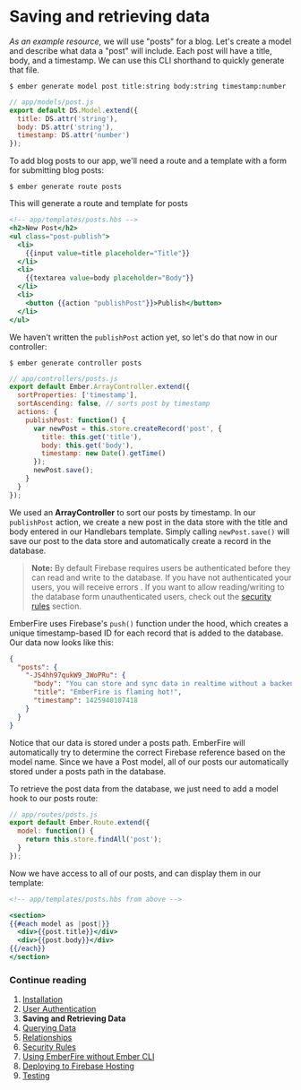 # Saving and retrieving data

_As an example resource_, we will use "posts" for a blog. Let's create a model and describe what data a "post" will include. Each post will have a title, body, and a timestamp. We can use this CLI shorthand to quickly generate that file.

```
$ ember generate model post title:string body:string timestamp:number
```

```js
// app/models/post.js
export default DS.Model.extend({
  title: DS.attr('string'),
  body: DS.attr('string'),
  timestamp: DS.attr('number')
});
```

To add blog posts to our app, we'll need a route and a template with a form for submitting blog posts:

```
$ ember generate route posts
```
This will generate a route and template for posts

```handlebars
<!-- app/templates/posts.hbs -->
<h2>New Post</h2>
<ul class="post-publish">
  <li>
    {{input value=title placeholder="Title"}}
  </li>
  <li>
    {{textarea value=body placeholder="Body"}}
  </li>
  <li>
    <button {{action "publishPost"}}>Publish</button>
  </li>
</ul>
```

We haven't written the `publishPost` action yet, so let's do that now in our controller:

```
$ ember generate controller posts
```

```js
// app/controllers/posts.js
export default Ember.ArrayController.extend({
  sortProperties: ['timestamp'],
  sortAscending: false, // sorts post by timestamp
  actions: {
    publishPost: function() {
      var newPost = this.store.createRecord('post', {
        title: this.get('title'),
        body: this.get('body'),
        timestamp: new Date().getTime()
      });
      newPost.save();
    }
  }
});
```

We used an **ArrayController** to sort our posts by timestamp. In our `publishPost` action, we create a new post in the data store with the title and body entered in our Handlebars template. Simply calling `newPost.save()` will save our post to the data store and automatically create a record in the database.

> **Note:** By default Firebase requires users be authenticated before they can read and write to the database. If you have not authenticated your users, you will receive errors . If you want to allow reading/writing to the database form unauthenticated users, check out the [security rules](security-rules.md) section.

EmberFire uses Firebase's `push()` function under the hood, which creates a unique timestamp-based ID for each record that is added to the database. Our data now looks like this:

```json
{
  "posts": {
    "-JS4hh97qukW9_JWoPRu": {
      "body": "You can store and sync data in realtime without a backend.",
      "title": "EmberFire is flaming hot!",
      "timestamp": 1425940107418
    }
  }
}
```

Notice that our data is stored under a posts path. EmberFire will automatically try to determine the correct Firebase reference based on the model name. Since we have a Post model, all of our posts our automatically stored under a posts path in the database.

To retrieve the post data from the database, we just need to add a model hook to our posts route:

```js
// app/routes/posts.js
export default Ember.Route.extend({
  model: function() {
    return this.store.findAll('post');
  }
});
```

Now we have access to all of our posts, and can display them in our template:

```handlebars
<!-- app/templates/posts.hbs from above -->

<section>
{{#each model as |post|}}
  <div>{{post.title}}</div>
  <div>{{post.body}}</div>
{{/each}}
</section>
```


### Continue reading

1. [Installation](installation.md)
1. [User Authentication](authentication.md)
1. **Saving and Retrieving Data**
1. [Querying Data](querying-data.md)
1. [Relationships](relationships.md)
1. [Security Rules](security-rules.md)
1. [Using EmberFire without Ember CLI](without-ember-cli.md)
1. [Deploying to Firebase Hosting](deploying-to-firebase-hosting.md)
1. [Testing](testing.md)
